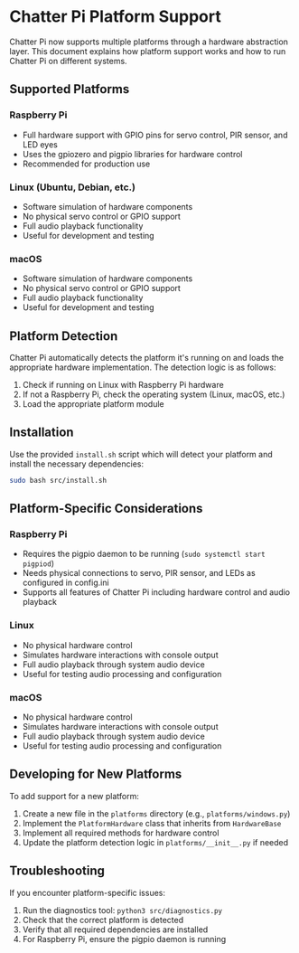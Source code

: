 # Chatter Pi Platform Support

Chatter Pi now supports multiple platforms through a hardware abstraction layer. This document explains how platform support works and how to run Chatter Pi on different systems.

## Supported Platforms

### Raspberry Pi
- Full hardware support with GPIO pins for servo control, PIR sensor, and LED eyes
- Uses the gpiozero and pigpio libraries for hardware control
- Recommended for production use

### Linux (Ubuntu, Debian, etc.)
- Software simulation of hardware components
- No physical servo control or GPIO support
- Full audio playback functionality
- Useful for development and testing

### macOS
- Software simulation of hardware components
- No physical servo control or GPIO support
- Full audio playback functionality
- Useful for development and testing

## Platform Detection

Chatter Pi automatically detects the platform it's running on and loads the appropriate hardware implementation. The detection logic is as follows:

1. Check if running on Linux with Raspberry Pi hardware
2. If not a Raspberry Pi, check the operating system (Linux, macOS, etc.)
3. Load the appropriate platform module

## Installation

Use the provided `install.sh` script which will detect your platform and install the necessary dependencies:

```bash
sudo bash src/install.sh
```

## Platform-Specific Considerations

### Raspberry Pi
- Requires the pigpio daemon to be running (`sudo systemctl start pigpiod`)
- Needs physical connections to servo, PIR sensor, and LEDs as configured in config.ini
- Supports all features of Chatter Pi including hardware control and audio playback

### Linux
- No physical hardware control
- Simulates hardware interactions with console output
- Full audio playback through system audio device
- Useful for testing audio processing and configuration

### macOS
- No physical hardware control
- Simulates hardware interactions with console output
- Full audio playback through system audio device
- Useful for testing audio processing and configuration

## Developing for New Platforms

To add support for a new platform:

1. Create a new file in the `platforms` directory (e.g., `platforms/windows.py`)
2. Implement the `PlatformHardware` class that inherits from `HardwareBase`
3. Implement all required methods for hardware control
4. Update the platform detection logic in `platforms/__init__.py` if needed

## Troubleshooting

If you encounter platform-specific issues:

1. Run the diagnostics tool: `python3 src/diagnostics.py`
2. Check that the correct platform is detected
3. Verify that all required dependencies are installed
4. For Raspberry Pi, ensure the pigpio daemon is running
